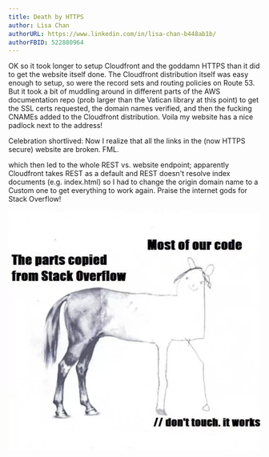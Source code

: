 ```yaml
---
title: Death by HTTPS
author: Lisa Chan
authorURL: https://www.linkedin.com/in/lisa-chan-b448ab1b/
authorFBID: 522880964
---
```


OK so it took longer to setup Cloudfront and the goddamn HTTPS than it did to get the website itself done. The Cloudfront distribution itself was easy enough to setup, so were the record sets and routing policies on Route 53. But it took a bit of muddling around in different parts of the AWS documentation repo (prob larger than the Vatican library at this point) to get the SSL certs requested, the domain names verified, and then the fucking CNAMEs added to the Cloudfront distribution. Voila my website has a nice padlock next to the address!

Celebration shortlived: Now I realize that all the links in the (now HTTPS secure) website are broken. FML.
<!--truncate-->

which then led to the whole REST vs. website endpoint; apparently Cloudfront takes REST as a default and REST doesn't resolve index documents (e.g. index.html) so I had to change the origin domain name to a Custom one to get everything to work again. Praise the internet gods for Stack Overflow!

![stack](assets/stack.jpg)
